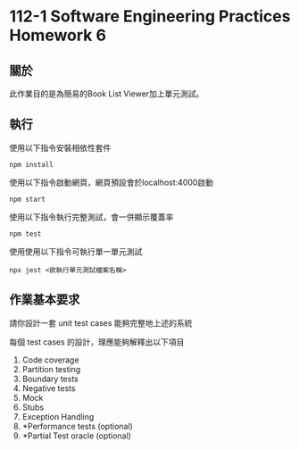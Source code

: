 # 112-1 Software Engineering Practices Homework 6

## 關於

此作業目的是為簡易的Book List Viewer加上單元測試。

## 執行

使用以下指令安裝相依性套件
```
npm install
```

使用以下指令啟動網頁，網頁預設會於localhost:4000啟動
```
npm start
```

使用以下指令執行完整測試，會一併顯示覆蓋率
```
npm test
```

使用使用以下指令可執行單一單元測試
```
npx jest <欲執行單元測試檔案名稱>
```

## 作業基本要求
請你設計一套 unit test cases 能夠完整地上述的系統

每個 test cases 的設計，理應能夠解釋出以下項目
1. Code coverage
2. Partition testing
3. Boundary tests
4. Negative tests
5. Mock
6. Stubs
7. Exception Handling
8. *Performance tests (optional)
9. *Partial Test oracle (optional)